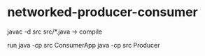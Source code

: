 # networked-producer-consumer

javac -d src src/*.java -> compile

run
java -cp src ConsumerApp 
java -cp src Producer